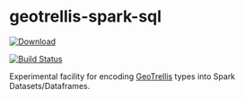 # geotrellis-spark-sql

 [ ![Download](https://api.bintray.com/packages/s22s/maven/geotrellis-spark-sql/images/download.svg) ](https://bintray.com/s22s/maven/geotrellis-spark-sql/_latestVersion)

[![Build Status](https://travis-ci.org/s22s/geotrellis-spark-sql.svg?branch=master)](https://travis-ci.org/s22s/geotrellis-spark-sql)

Experimental facility for encoding [GeoTrellis](https://geotrellis.io/) types into Spark Datasets/Dataframes. 
